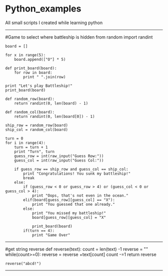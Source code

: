 Python_examples
===============

All small scripts I created while learning python

---------------------------------------------------
#Game to select where battleship is hidden
    from random import randint
    
    board = []
    
    for x in range(5):
        board.append(["O"] * 5)
    
    def print_board(board):
        for row in board:
            print " ".join(row)
    
    print "Let's play Battleship!"
    print_board(board)
    
    def random_row(board):
        return randint(0, len(board) - 1)
    
    def random_col(board):
        return randint(0, len(board[0]) - 1)
    
    ship_row = random_row(board)
    ship_col = random_col(board)
    
    turn = 0
    for i in range(4):    
        turn = turn + 1
        print "Turn", turn
        guess_row = int(raw_input("Guess Row:"))
        guess_col = int(raw_input("Guess Col:"))
        
        if guess_row == ship_row and guess_col == ship_col:
            print "Congratulations! You sunk my battleship!"
            break
        else:
            if (guess_row < 0 or guess_row > 4) or (guess_col < 0 or guess_col > 4):
                print "Oops, that's not even in the ocean."
            elif(board[guess_row][guess_col] == "X"):
                print "You guessed that one already."
            else:
                print "You missed my battleship!"
                board[guess_row][guess_col] = "X"
            
                print_board(board)
            if(turn == 4):
                print "Game Over"
    
-----------------------------------------------------------
#get string reverse
    def reverse(text):
    count = len(text) -1
    reverse = ""
    while(count>=0):
        reverse = reverse +text[count]
        count -=1
    return reverse    
    
    reverse("abcd!")
------------------------------------------------------------
